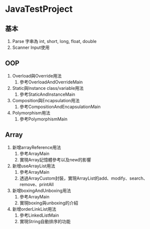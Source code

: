# JavaTestProject
## 基本
1. Parse 字串為 int, short, long, float, double
2. Scanner Input使用
## OOP
1. Overload與Override用法
   1. 參考OverloadAndOverrideMain
2. Static與Instance class/variable用法
   1. 參考StaticAndInstanceMain
3. Composition與Encapsulation用法
   1. 參考CompositionAndEncapsulationMain
4. Polymorphism用法
   1. 參考PolymorphismMain
## Array
1. 新增arrayReference用法
   1. 參考ArrayMain
   2. 實現Array記憶體參考以及new的影響
2. 新增useArrayList用法
   1. 參考ArrayMain
   2. 透過ArrayCustom封裝，實現ArrayList的add、modify、search、remove、printAll
3. 新增boxingAndUnboxing用法
   1. 參考ArrayMain
   2. 實現boxing與unboxing的介紹
4. 新增orderLinkList用法
   1. 參考LinkedListMain
   2. 實現String自動排序的功能

